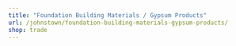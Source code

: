 ```yaml
---
title: "Foundation Building Materials / Gypsum Products"
url: /johnstown/foundation-building-materials-gypsum-products/
shop: trade
---
```


